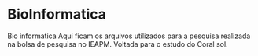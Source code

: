 # BioInformatica
Bio informatica
Aqui ficam os arquivos utilizados para a pesquisa realizada na bolsa de pesquisa no IEAPM.
Voltada para o estudo do Coral sol.

